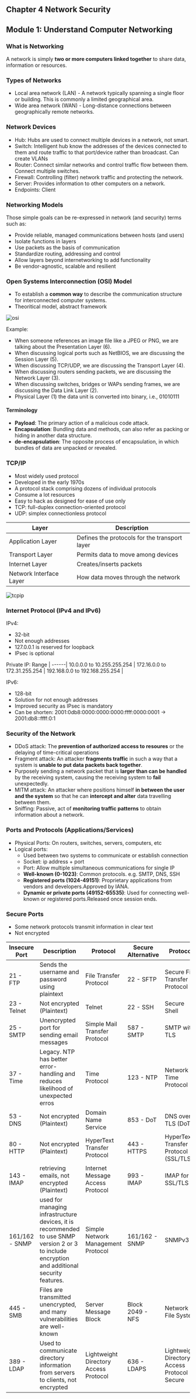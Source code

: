 Chapter 4 Network Security
---------

## Module 1: Understand Computer Networking
### What is Networking
A network is simply **two or more computers linked together** to share data, information or resources.

### Types of Networks
* Local area network (LAN) - A network typically spanning a single floor or building. This is commonly a limited geographical area.
* Wide area network (WAN) - Long-distance connections between geographically remote networks.

### Network Devices
* Hub: Hubs are used to connect multiple devices in a network, not smart.
* Switch: Intelligent hub know the addresses of the devices connected to them and route traffic to that port/device rather than broadcast. Can create VLANs
* Router: Connect similar networks and control traffic flow between them. Connect multiple switches.
* Firewall: Controlling (filter) network traffic and protecting the network.
* Server: Provides information to other computers on a network. 
* Endpoints: Client

### Networking Models
Those simple goals can be re-expressed in network (and security) terms such as:
* Provide reliable, managed communications between hosts (and users)
* Isolate functions in layers
* Use packets as the basis of communication
* Standardize routing, addressing and control
* Allow layers beyond internetworking to add functionality
* Be vendor-agnostic, scalable and resilient

### Open Systems Interconnection (OSI) Model
* To establish a **common way** to describe the communication structure for interconnected computer systems.
* Theoritical model, abstract framework

![osi](Images/osi.svg)

Example:
* When someone references an image file like a JPEG or PNG, we are talking about the Presentation Layer (6). 
* When discussing logical ports such as NetBIOS, we are discussing the Session Layer (5).
* When discussing TCP/UDP, we are discussing the Transport Layer (4).
* When discussing routers sending packets, we are discussing the Network Layer (3). 
* When discussing switches, bridges or WAPs sending frames, we are discussing the Data Link Layer (2). 
* Physical Layer (1) the data unit is converted into binary, i.e., 01010111

#### Terminology
* **Payload**: The primary action of a malicious code attack.
* **Encapsulation**: Bundling data and methods, can also refer as packing or hiding in another data structure.
* **de-encapsulation**: The opposite process of encapsulation, in which bundles of data are unpacked or revealed.

### TCP/IP
* Most widely used protocol
* Developed in the early 1970s
* A protocol stack comprising dozens of individual protocols
* Consume a lot resources
* Easy to hack as designed for ease of use only
* TCP: full-duplex connection-oriented protocol
* UDP: simplex connectionless protocol

Layer | Description |
------|-------------|
Application Layer | Defines the protocols for the transport layer |
Transport Layer | Permits data to move among devices |
Internet Layer  | Creates/inserts packets |
Network Interface Layer | How data moves through the network |

![tcpip](Images/tcpip.svg)

### Internet Protocol (IPv4 and IPv6)
IPv4:
* 32-bit
* Not enough addresses
* 127.0.0.1 is reserved for loopback
* IPsec is optional

Private IP:
Range |
------|
10.0.0.0 to 10.255.255.254 |
172.16.0.0 to 172.31.255.254  |
192.168.0.0 to 192.168.255.254  |

IPv6:
* 128-bit
* Solution for not enough addresses
* Improved security as IPsec is mandatory
* Can be shorten: 2001:0db8:0000:0000:0000:ffff:0000:0001 -> 2001:db8::ffff:0:1

### Security of the Network
* DDoS attack: The **prevention of authorized access to resoures** or the delaying of time-critical operations
* Fragment attack: An attacker **fragments traffic** in such a way that a system is **unable to put data packets back together**.
* Purposely sending a network packet that is **larger than can be handled** by the receiving system, causing the receiving system to **fail** unexpectedly.
* MITM attack: An attacker where positions himself **in between the user and the system** so that he can **intercept and alter** data travelling between them.
* Sniffing: Passive, act of **monitoring traffic patterns** to obtain information about a network.

### Ports and Protocols (Applications/Services)
* Physical Ports: On routers, switches, servers, computers, etc
* Logical ports: 
	* Used between two systems to communicate or establish connection
	* Socket: ip address + port 
	* Port: Allow multiple simultaneous communications for single IP
	* **Well-known (0-1023)**: Common protocols. e.g. SMTP, DNS, SSH
	* **Registered ports (1024-49151)**: Proprietary applications from vendors and developers.Approved by IANA.
	* **Dynamic or private ports (49152-65535)**: Used for connecting well-known or registered ports.Released once session ends.
	
### Secure Ports
* Some network protocols transmit information in clear text
* Not encrypted


Insecure Port | Description | Protocol | Secure Alternative | Protocol |
--------------|-------------|----------|--------------------|----------|
21 - FTP | Sends the username and password using plaintext | File Transfer Protocol | 22 - SFTP | Secure File Transfer Protocol |
23 - Telnet | Not encrypted (Plaintext) | Telnet | 22 - SSH | Secure Shell |
25 - SMTP | Unencrypted port for sending email messages | Simple Mail Transfer Protocol | 587 - SMTP | SMTP with TLS |
37 - Time | Legacy. NTP has better error-handling and reduces likelihood of unexpected erros | Time Protocol | 123 - NTP | Network Time Protocol |
53 - DNS | Not encrypted (Plaintext) | Domain Name Service | 853 - DoT | DNS over TLS (DoT) |
80 - HTTP | Not encrypted (Plaintext) | HyperText Transfer Protocol | 443 - HTTPS | HyperText Transfer Protocol (SSL/TLS) |
143 - IMAP | retrieving emails, not encrypted (Plaintext) | Internet Message Access Protocol | 993 - IMAP | 	IMAP for SSL/TLS |
161/162 - SNMP | used for managing infrastructure devices, it is recommended to use SNMP version 2 or 3 to include encryption and additional security features. | Simple Network Management Protocol | 161/162 - SNMP | SNMPv3 |
445 - SMB | Files are transmitted unencrypted, and many vulnerabilities are well-known | Server Message Block |  Block	2049 - NFS | Network File System |
389 - LDAP | Used to communicate directory information from servers to clients, not encrypted | Lightweight Directory Access Protocol | 636 - LDAPS | 	Lightweight Directory Access Protocol Secure |

